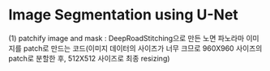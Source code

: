 # Image Segmentation using U-Net
(1) patchify image and mask : DeepRoadStitching으로 만든 노면 파노라마 이미지를 patch로 만드는 코드(이미지 데이터의 사이즈가 너무 크므로 960X960 사이즈의 patch로 분할한 후, 512X512 사이즈로 최종 resizing)
